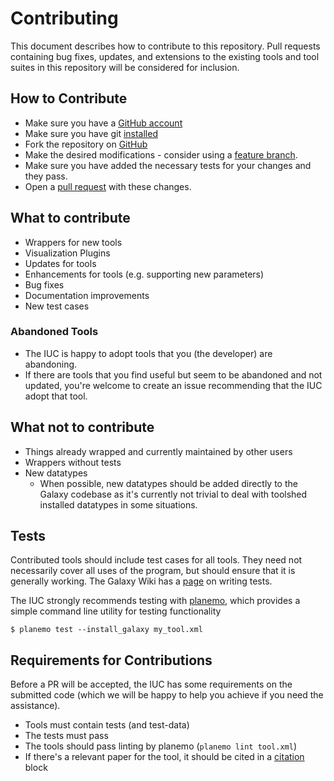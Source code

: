 # Contributing

This document describes how to contribute to this repository. Pull
requests containing bug fixes, updates, and extensions to the existing
tools and tool suites in this repository will be considered for
inclusion.

## How to Contribute

* Make sure you have a [GitHub account](https://github.com/signup/free)
* Make sure you have git [installed](https://help.github.com/articles/set-up-git)
* Fork the repository on [GitHub](https://github.com/galaxyproject/tools-iuc/fork)
* Make the desired modifications - consider using a [feature branch](https://github.com/Kunena/Kunena-Forum/wiki/Create-a-new-branch-with-git-and-manage-branches).
* Make sure you have added the necessary tests for your changes and they pass.
* Open a [pull request](https://help.github.com/articles/using-pull-requests)
  with these changes.

## What to contribute

* Wrappers for new tools
* Visualization Plugins
* Updates for tools
* Enhancements for tools (e.g. supporting new parameters)
* Bug fixes
* Documentation improvements
* New test cases

### Abandoned Tools

* The IUC is happy to adopt tools that you (the developer) are abandoning.
* If there are tools that you find useful but seem to be abandoned and not
  updated, you're welcome to create an issue recommending that the IUC adopt
  that tool.

## What not to contribute

* Things already wrapped and currently maintained by other users
* Wrappers without tests
* New datatypes
    * When possible, new datatypes should be added directly to the Galaxy
      codebase as it's currently not trivial to deal with toolshed installed
      datatypes in some situations.


## Tests

Contributed tools should include test cases for all tools. They need not
necessarily cover all uses of the program, but should ensure that it is
generally working. The Galaxy Wiki has a
[page](https://wiki.galaxyproject.org/Admin/Tools/WritingTests) on writing
tests.

The IUC strongly recommends testing with [planemo](https://github.com/galaxyproject/planemo/), which provides a simple command line utility for testing functionality

```console
$ planemo test --install_galaxy my_tool.xml
```

## Requirements for Contributions

Before a PR will be accepted, the IUC has some requirements on the
submitted code (which we will be happy to help you achieve if you need the
assistance).

* Tools must contain tests (and test-data)
* The tests must pass
* The tools should pass linting by planemo (`planemo lint tool.xml`)
* If there's a relevant paper for the tool, it should be cited in a [citation](https://wiki.galaxyproject.org/Admin/Tools/ToolConfigSyntax#A.3Ccitations.3E_tag_set) block


